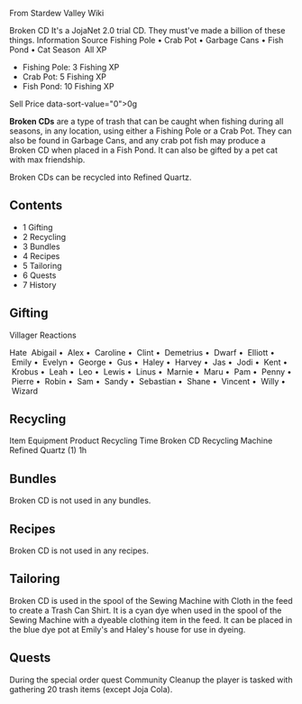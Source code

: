 From Stardew Valley Wiki

Broken CD It's a JojaNet 2.0 trial CD. They must've made a billion of these things. Information Source Fishing Pole • Crab Pot • Garbage Cans • Fish Pond • Cat Season  All XP

- Fishing Pole: 3 Fishing XP
- Crab Pot: 5 Fishing XP
- Fish Pond: 10 Fishing XP

Sell Price data-sort-value="0"&gt;0g

**Broken CDs** are a type of trash that can be caught when fishing during all seasons, in any location, using either a Fishing Pole or a Crab Pot. They can also be found in Garbage Cans, and any crab pot fish may produce a Broken CD when placed in a Fish Pond. It can also be gifted by a pet cat with max friendship.

Broken CDs can be recycled into Refined Quartz.

## Contents

- 1 Gifting
- 2 Recycling
- 3 Bundles
- 4 Recipes
- 5 Tailoring
- 6 Quests
- 7 History

## Gifting

Villager Reactions

Hate  Abigail •  Alex •  Caroline •  Clint •  Demetrius •  Dwarf •  Elliott •  Emily •  Evelyn •  George •  Gus •  Haley •  Harvey •  Jas •  Jodi •  Kent •  Krobus •  Leah •  Leo •  Lewis •  Linus •  Marnie •  Maru •  Pam •  Penny •  Pierre •  Robin •  Sam •  Sandy •  Sebastian •  Shane •  Vincent •  Willy •  Wizard

## Recycling

Item Equipment Product Recycling Time Broken CD Recycling Machine Refined Quartz (1) 1h

## Bundles

Broken CD is not used in any bundles.

## Recipes

Broken CD is not used in any recipes.

## Tailoring

Broken CD is used in the spool of the Sewing Machine with Cloth in the feed to create a Trash Can Shirt. It is a cyan dye when used in the spool of the Sewing Machine with a dyeable clothing item in the feed. It can be placed in the blue dye pot at Emily's and Haley's house for use in dyeing.

## Quests

During the special order quest Community Cleanup the player is tasked with gathering 20 trash items (except Joja Cola).